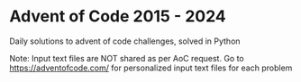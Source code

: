 # Advent of Code 2015 - 2024
Daily solutions to advent of code challenges, solved in Python

Note: Input text files are NOT shared as per AoC request.
Go to https://adventofcode.com/ for personalized input text files for each problem

